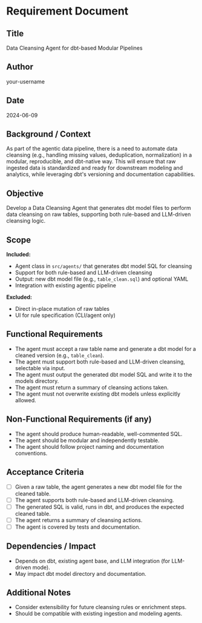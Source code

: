 # Requirement Document

## Title

Data Cleansing Agent for dbt-based Modular Pipelines

## Author

your-username

## Date

2024-06-09

## Background / Context

As part of the agentic data pipeline, there is a need to automate data cleansing (e.g., handling missing values, deduplication, normalization) in a modular, reproducible, and dbt-native way. This will ensure that raw ingested data is standardized and ready for downstream modeling and analytics, while leveraging dbt's versioning and documentation capabilities.

## Objective

Develop a Data Cleansing Agent that generates dbt model files to perform data cleansing on raw tables, supporting both rule-based and LLM-driven cleansing logic.

## Scope

**Included:**
- Agent class in `src/agents/` that generates dbt model SQL for cleansing
- Support for both rule-based and LLM-driven cleansing
- Output: new dbt model file (e.g., `table_clean.sql`) and optional YAML
- Integration with existing agentic pipeline

**Excluded:**
- Direct in-place mutation of raw tables
- UI for rule specification (CLI/agent only)

## Functional Requirements

- The agent must accept a raw table name and generate a dbt model for a cleaned version (e.g., `table_clean`).
- The agent must support both rule-based and LLM-driven cleansing, selectable via input.
- The agent must output the generated dbt model SQL and write it to the models directory.
- The agent must return a summary of cleansing actions taken.
- The agent must not overwrite existing dbt models unless explicitly allowed.

## Non-Functional Requirements (if any)

- The agent should produce human-readable, well-commented SQL.
- The agent should be modular and independently testable.
- The agent should follow project naming and documentation conventions.

## Acceptance Criteria

- [ ] Given a raw table, the agent generates a new dbt model file for the cleaned table.
- [ ] The agent supports both rule-based and LLM-driven cleansing.
- [ ] The generated SQL is valid, runs in dbt, and produces the expected cleaned table.
- [ ] The agent returns a summary of cleansing actions.
- [ ] The agent is covered by tests and documentation.

## Dependencies / Impact

- Depends on dbt, existing agent base, and LLM integration (for LLM-driven mode).
- May impact dbt model directory and documentation.

## Additional Notes

- Consider extensibility for future cleansing rules or enrichment steps.
- Should be compatible with existing ingestion and modeling agents. 